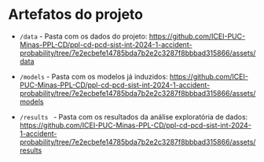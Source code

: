 # Artefatos do projeto

* `/data` - Pasta com os dados do projeto: https://github.com/ICEI-PUC-Minas-PPL-CD/ppl-cd-pcd-sist-int-2024-1-accident-probability/tree/7e2ecbefe14785bda7b2e2c3287f8bbbad315866/assets/data

* `/models` - Pasta com os modelos já induzidos: https://github.com/ICEI-PUC-Minas-PPL-CD/ppl-cd-pcd-sist-int-2024-1-accident-probability/tree/7e2ecbefe14785bda7b2e2c3287f8bbbad315866/assets/models

* `/results ` - Pasta com os resultados da análise exploratória de dados: https://github.com/ICEI-PUC-Minas-PPL-CD/ppl-cd-pcd-sist-int-2024-1-accident-probability/tree/7e2ecbefe14785bda7b2e2c3287f8bbbad315866/assets/results

